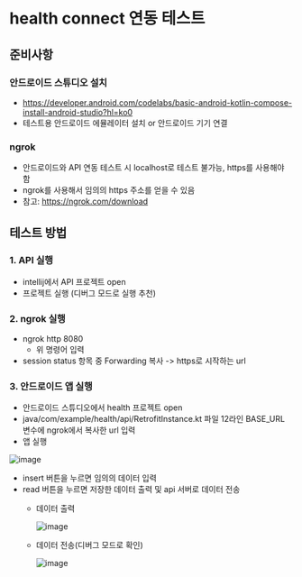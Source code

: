 # health connect 연동 테스트

## 준비사항
### 안드로이드 스튜디오 설치
- https://developer.android.com/codelabs/basic-android-kotlin-compose-install-android-studio?hl=ko0
- 테스트용 안드로이드 에뮬레이터 설치 or 안드로이드 기기 연결

### ngrok
- 안드로이드와 API 연동 테스트 시 localhost로 테스트 불가능, https를 사용해야 함
- ngrok를 사용해서 임의의 https 주소를 얻을 수 있음
- 참고: https://ngrok.com/download

## 테스트 방법
### 1. API 실행
- intellij에서 API 프로젝트 open
- 프로젝트 실행 (디버그 모드로 실행 추천)

### 2. ngrok 실행
- ngrok http 8080
  - 위 명령어 입력
- session status 항목 중 Forwarding 복사 -> https로 시작하는 url

### 3. 안드로이드 앱 실행
- 안드로이드 스튜디오에서 health 프로젝트 open
- java/com/example/health/api/RetrofitInstance.kt 파일 12라인 BASE_URL 변수에 ngrok에서 복사한 url 입력
- 앱 실행

![image](https://github.com/hs413/health-connect-test/assets/160138990/009c178d-407b-4255-adc8-72369f7d5c47)

- insert 버튼을 누르면 임의의 데이터 입력
- read 버튼을 누르면 저장한 데이터 출력 및 api 서버로 데이터 전송
  - 데이터 출력

    ![image](https://github.com/hs413/health-connect-test/assets/160138990/225ba372-df0c-4a36-a764-b14833e1919d)

  - 데이터 전송(디버그 모드로 확인)
   
    ![image](https://github.com/hs413/health-connect-test/assets/160138990/6e0d7b42-b634-4114-b361-8fa8e7119b7f)



